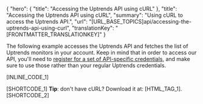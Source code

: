 {
  "hero": {
    "title": "Accessing the Uptrends API using cURL"
  },
  "title": "Accessing the Uptrends API using cURL",
  "summary": "Using cURL to access the Uptrends API.",
  "url": "[URL_BASE_TOPICS]api/accessing-the-uptrends-api-using-curl",
  "translationKey": "[FRONTMATTER_TRANSLATIONKEY]"
}

The following example accesses the Uptrends API and fetches the list of Uptrends monitors in your account. Keep in mind that in order to access our API, you'll need to [register for a set of API-specific credentials]([LINK_URL_1]), and make sure to use those rather than your regular Uptrends credentials.

[INLINE_CODE_1]

[SHORTCODE_1]
**Tip**: don't have cURL? Download it at: [HTML_TAG_1].
[SHORTCODE_2]
